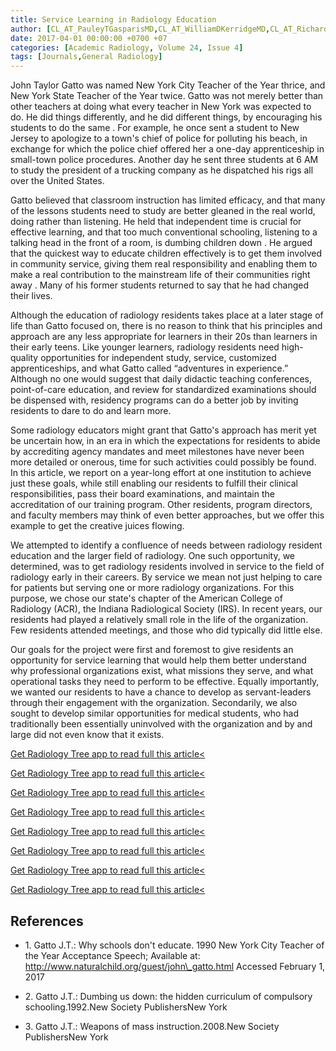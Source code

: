 ```yaml
---
title: Service Learning in Radiology Education
author: [CL_AT_PauleyTGasparisMD,CL_AT_WilliamDKerridgeMD,CL_AT_RichardBGundermanMDPhD]
date: 2017-04-01 00:00:00 +0700 +07
categories: [Academic Radiology, Volume 24, Issue 4]
tags: [Journals,General Radiology]
---
```

John Taylor Gatto was named New York City Teacher of the Year thrice, and New York State Teacher of the Year twice. Gatto was not merely better than other teachers at doing what every teacher in New York was expected to do. He did things differently, and he did different things, by encouraging his students to do the same . For example, he once sent a student to New Jersey to apologize to a town's chief of police for polluting his beach, in exchange for which the police chief offered her a one-day apprenticeship in small-town police procedures. Another day he sent three students at 6 AM to study the president of a trucking company as he dispatched his rigs all over the United States.

Gatto believed that classroom instruction has limited efficacy, and that many of the lessons students need to study are better gleaned in the real world, doing rather than listening. He held that independent time is crucial for effective learning, and that too much conventional schooling, listening to a talking head in the front of a room, is dumbing children down . He argued that the quickest way to educate children effectively is to get them involved in community service, giving them real responsibility and enabling them to make a real contribution to the mainstream life of their communities right away . Many of his former students returned to say that he had changed their lives.

Although the education of radiology residents takes place at a later stage of life than Gatto focused on, there is no reason to think that his principles and approach are any less appropriate for learners in their 20s than learners in their early teens. Like younger learners, radiology residents need high-quality opportunities for independent study, service, customized apprenticeships, and what Gatto called “adventures in experience.” Although no one would suggest that daily didactic teaching conferences, point-of-care education, and review for standardized examinations should be dispensed with, residency programs can do a better job by inviting residents to dare to do and learn more.

Some radiology educators might grant that Gatto's approach has merit yet be uncertain how, in an era in which the expectations for residents to abide by accrediting agency mandates and meet milestones have never been more detailed or onerous, time for such activities could possibly be found. In this article, we report on a year-long effort at one institution to achieve just these goals, while still enabling our residents to fulfill their clinical responsibilities, pass their board examinations, and maintain the accreditation of our training program. Other residents, program directors, and faculty members may think of even better approaches, but we offer this example to get the creative juices flowing.

We attempted to identify a confluence of needs between radiology resident education and the larger field of radiology. One such opportunity, we determined, was to get radiology residents involved in service to the field of radiology early in their careers. By service we mean not just helping to care for patients but serving one or more radiology organizations. For this purpose, we chose our state's chapter of the American College of Radiology (ACR), the Indiana Radiological Society (IRS). In recent years, our residents had played a relatively small role in the life of the organization. Few residents attended meetings, and those who did typically did little else.

Our goals for the project were first and foremost to give residents an opportunity for service learning that would help them better understand why professional organizations exist, what missions they serve, and what operational tasks they need to perform to be effective. Equally importantly, we wanted our residents to have a chance to develop as servant-leaders through their engagement with the organization. Secondarily, we also sought to develop similar opportunities for medical students, who had traditionally been essentially uninvolved with the organization and by and large did not even know that it exists.

[Get Radiology Tree app to read full this article<](https://clinicalpub.com/app)

[Get Radiology Tree app to read full this article<](https://clinicalpub.com/app)

[Get Radiology Tree app to read full this article<](https://clinicalpub.com/app)

[Get Radiology Tree app to read full this article<](https://clinicalpub.com/app)

[Get Radiology Tree app to read full this article<](https://clinicalpub.com/app)

[Get Radiology Tree app to read full this article<](https://clinicalpub.com/app)

[Get Radiology Tree app to read full this article<](https://clinicalpub.com/app)

[Get Radiology Tree app to read full this article<](https://clinicalpub.com/app)

## References

- 1\. Gatto J.T.: Why schools don't educate. 1990 New York City Teacher of the Year Acceptance Speech; Available at: http://www.naturalchild.org/guest/john\_gatto.html Accessed February 1, 2017


- 2\. Gatto J.T.: Dumbing us down: the hidden curriculum of compulsory schooling.1992.New Society PublishersNew York


- 3\. Gatto J.T.: Weapons of mass instruction.2008.New Society PublishersNew York
